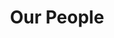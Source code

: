 ---
layout: child_layout/text_page
title: Our People
permalink: /about/our-people/
hero: /assets/img/content/hero-2.jpg
parent_index: 1
---